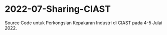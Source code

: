 # 2022-07-Sharing-CIAST
Source Code untuk Perkongsian Kepakaran Industri di CIAST pada 4-5 Julai 2022.
